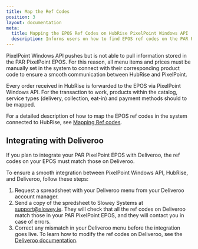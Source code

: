 ```yaml
---
title: Map the Ref Codes
position: 3
layout: documentation
meta:
  title: Mapping the EPOS Ref Codes on HubRise PixelPoint Windows API
  description: Informs users on how to find EPOS ref codes on the PAR PixelPoint EPOS to map them on other apps, in the context of an integration with HubRise via the PAR PixelPoint Windown API integration.
---
```


PixelPoint Windows API pushes but is not able to pull information stored in the PAR PixelPoint EPOS. For this reason, all menu items and prices must be manually set in the system to connect with their corresponding product code to ensure a smooth communication between HubRise and PixelPoint.

Every order received in HubRise is forwarded to the EPOS via PixelPoint Windows API. For the transaction to work, products within the catalog, service types (delivery, collection, eat-in) and payment methods should to be mapped.

For a detailed description of how to map the EPOS ref codes in the system connected to HubRise, see [Mapping Ref codes](/apps/pixelpoint/map-ref-codes).

## Integrating with Deliveroo

If you plan to integrate your PAR PixelPoint EPOS with Deliveroo, the ref codes on your EPOS must match those on Deliveroo.

To ensure a smooth integration between PixelPoint Windows API, HubRise, and Deliveroo, follow these steps:

1. Request a spreadsheet with your Deliveroo menu from your Deliveroo account manager.
1. Send a copy of the spredsheet to Slowey Systems at [support@slowey.ie](mailto:support@slowey.ie). They will check that all the ref codes on Deliveroo match those in your PAR PixelPoint EPOS, and they will contact you in case of errors.
1. Correct any mismatch in your Deliveroo menu before the integration goes live. To learn how to modify the ref codes on Deliveroo, see the [Deliveroo documentation](/apps/deliveroo/map-ref-codes/).
